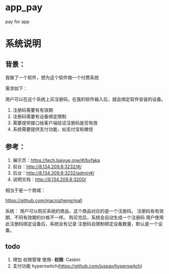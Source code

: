 # app_pay

pay for app

# 系统说明

## 背景：

我做了一个软件，想为这个软件做一个付费系统

需求如下：

用户可以在这个系统上买注册码，在我的软件输入后，就会绑定软件安装的设备。

1. 注册码需要有有效期
2. 注册码需要有设备绑定限制
3. 需要提供接口给客户端验证注册码是否有效
4. 系统需要提供支付功能，如支付宝和微信

## 参考：

1. 展示页：https://tech.baiyue.one/#/byfaka
2. 前台：http://8.134.209.8:3232/#/
3. 后台：http://8.134.209.8:3232/admin#/
4. 说明文档：http://8.134.209.8:3200/

相当于是一个商城：

https://github.com/macrozheng/mall

系统：
用户可以购买系统的商品，这个商品对应的是一个注册码，
注册码有有效期、不同有效期的价格不一样。
购买完后，系统会自动生成一个注册码
用户使用此注册码绑定设备后，系统会有记录
注册码会限制绑定设备数量，默认是一个设备。


## todo

1. 增加 权限管理 使用- **权限**: Casbin
2. 支付功能 hyperswitch(https://github.com/juspay/hyperswitch)